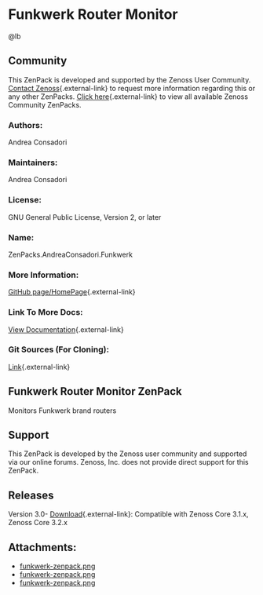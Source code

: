 # Funkwerk Router Monitor

@lb[](img/zenpack-funkwerk-zenpack.png)

## Community

This ZenPack is developed and supported by the Zenoss User Community.
[Contact Zenoss](https://tryit.zenoss.com/zenpack-contact/){.external-link} to
request more information regarding this or any other ZenPacks. [Click here](https://zenoss.com/product/zenpacks?f%5B0%5D=im_field_zenpack_category:1021){.external-link} to
view all available Zenoss Community ZenPacks.

### Authors:

Andrea Consadori

### Maintainers:

Andrea Consadori

### License:

GNU General Public License, Version 2, or later

### Name:

ZenPacks.AndreaConsadori.Funkwerk

### More Information:

[GitHub page/HomePage](http://community.zenoss.org/docs/DOC-3453){.external-link}

### Link To More Docs:

[View Documentation](http://community.zenoss.org/docs/DOC-3453){.external-link}

### Git Sources (For Cloning):

[Link](https://github.com/zenoss/ZenPacks.AndreaConsadori.Funkwerk.git){.external-link}

## Funkwerk Router Monitor ZenPack

Monitors Funkwerk brand routers

## Support

This ZenPack is developed by the Zenoss user community and supported via
our online forums. Zenoss, Inc. does not provide direct support for this
ZenPack.

## Releases

Version 3.0- [Download](https://storage.googleapis.com/zenpacks/ZenPacks.AndreaConsadori.Funkwerk/3.0/ZenPacks.AndreaConsadori.Funkwerk-3.0.egg){.external-link}:   Compatible with Zenoss Core 3.1.x, Zenoss Core 3.2.x

## Attachments:

-   [funkwerk-zenpack.png](img/zenpack-funkwerk-zenpack.png)
-   [funkwerk-zenpack.png](img/zenpack-funkwerk-zenpack.png)
-   [funkwerk-zenpack.png](img/zenpack-funkwerk-zenpack.png)

